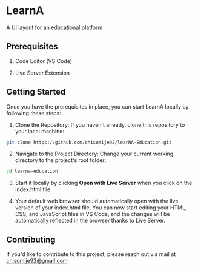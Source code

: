 
# LearnA

A UI layout for an educational platform


## Prerequisites
1. Code Editor (VS Code)

2. Live Server Extension



## Getting Started

Once you have the prerequisites in place, you can start LearnA locally by following these steps:

1. Clone the Repository: If you haven't already, clone this repository to your local machine:

```sh
git clone https://github.com/chisomije92/learNA-Education.git
```

2. Navigate to the Project Directory: Change your current working directory to the project's root folder:

```sh
cd learna-education
```

3. Start it locally by clicking **Open with Live Server** when you click on the index.html file

4. Your default web browser should automatically open with the live version of your index.html file. You can now start editing your HTML, CSS, and JavaScript files in VS Code, and the changes will be automatically reflected in the browser thanks to Live Server.



## Contributing
If you'd like to contribute to this project, please reach out via mail at chisomije92@gmail.com
